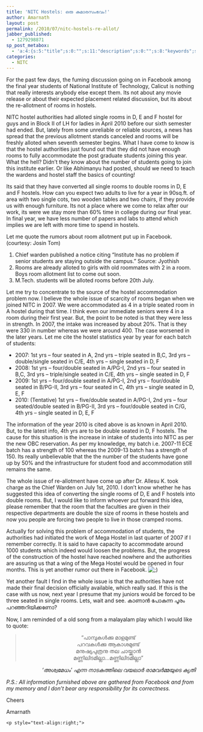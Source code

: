 ```yaml
---
title: 'NITC Hostels: ഒരു കുമാരസംഭവം!'
author: Amarnath
layout: post
permalink: /2010/07/nitc-hostels-re-allot/
jabber_published:
  - 1279298871
sp_post_metabox:
  - 'a:4:{s:5:"title";s:0:"";s:11:"description";s:0:"";s:8:"keywords";s:0:"";s:7:"noindex";s:0:"";}'
categories:
  - NITC
---
```

<p id="top" />
For the past few days, the fuming discussion going on in Facebook among the final year students of National Institute of Technology, Calicut is nothing that really interests anybody else except them. Its not about any movie release or about their expected placement related discussion, but its about the re-allotment of rooms in hostels.</p> 

NITC hostel authorities had alloted single rooms in D, E and F hostel for guys and in Block II of LH for ladies in April 2010 before our sixth semester had ended. But, lately from some unreliable or reliable sources, a news has spread that the previous allotment stands canceled and rooms will be freshly alloted when seventh semester begins. What I have come to know is that the hostel authorities just found out that they did not have enough rooms to fully accommodate the post graduate students joining this year. What the hell? Didn&#8217;t they know about the number of students going to join this institute earlier. Or like Abhimanyu had posted, should we need to teach the wardens and hostel staff the basics of counting!
</p>

Its said that they have converted all single rooms to double rooms in D, E and F hostels. How can you expect two adults to live for a year in 90sq.ft. of area with two single cots, two wooden tables and two chairs, if they provide us with enough furniture. Its not a place where we come to relax after our work, its were we stay more than 60% time in college during our final year. In final year, we have less number of papers and labs to attend which implies we are left with more time to spend in hostels.

Let me quote the rumors about room allotment put up in Facebook. (courtesy: Josin Tom)

  1. Chief warden published a notice citing &#8220;Institute has no problem if senior students are staying outside the campus.&#8221; Source: Jyothish
  2. Rooms are already alloted to girls with old roommates with 2 in a room. Boys room allotment list to come out soon.
  3. M.Tech. students will be alloted rooms before 20th July.

Let me try to concentrate to the source of the hostel accommodation problem now. I believe the whole issue of scarcity of rooms began when we joined NITC in 2007. We were accommodated as 4 in a triple seated room in A hostel during that time. I think even our immediate seniors were 4 in a room during their first year. But, the point to be noted is that they were less in strength. In 2007, the intake was increased by about 20%. That is they were 330 in number whereas we were around 400. The case worsened in the later years. Let me cite the hostel statistics year by year for each batch of students:

  * 2007: 1st yrs &#8211; four seated in A, 2nd yrs &#8211; triple seated in B,C, 3rd yrs &#8211; double/single seated in C/E, 4th yrs &#8211; single seated in D, F
  * 2008: 1st yrs &#8211; four/double seated in A/PG-I, 2nd yrs &#8211; four seated in B,C, 3rd yrs &#8211; triple/single seated in C/E, 4th yrs &#8211; single seated in D, F
  * 2009: 1st yrs &#8211; four/double seated in A/PG-I, 2nd yrs &#8211; four/double seated in B/PG-II, 3rd yrs &#8211; four seated in C, 4th yrs &#8211; single seated in D, E, F
  * 2010: (Tentative) 1st yrs &#8211; five/double seated in A/PG-I, 2nd yrs &#8211; four seated/double seated in B/PG-II, 3rd yrs &#8211; four/double seated in C/G, 4th yrs &#8211; single seated in D, E, F

The information of the year 2010 is cited above is as known in April 2010. But, to the latest info, 4th yrs are to be double seated in D, F hostels. The cause for this situation is the increase in intake of students into NITC as per the new OBC reservation. As per my knowledge, my batch i.e. 2007-11 ECE batch has a strength of 100 whereas the 2009-13 batch has a strength of 150. Its really unbelievable that the the number of the students have gone up by 50% and the infrastructure for student food and accommodation still remains the same.

The whole issue of re-allotment have come up after Dr. Allesu K. took charge as the Chief Warden on July 1st, 2010. I don&#8217;t know whether he has suggested this idea of converting the single rooms of D, E and F hostels into double rooms. But, I would like to inform whoever put forward this idea, please remember that the room that the faculties are given in their respective departments are double the size of rooms in these hostels and now you people are forcing two people to live in those cramped rooms.

Actually for solving this problem of accommodation of students, the authorities had initiated the work of Mega Hostel in last quarter of 2007 if I remember correctly. It is said to have capacity to accommodate around 1000 students which indeed would loosen the problems. But, the progress of the construction of the hostel have reached nowhere and the authorities are assuring us that a wing of the Mega Hostel would be opened in four months. This is yet another rumor out there in Facebook. <img src="http://blog.vaamarnath.co.in/wp-includes/images/smilies/icon_wink.gif" alt=";)" class="wp-smiley" />

<p style="text-align:left;">
  Yet another fault I find in the whole issue is that the authorities have not made their final decision officially available, which really sad. If this is the case with us now, next year I presume that my juniors would be forced to be three seated in single rooms. Lets, wait and see. കാണാന്‍ പോകുന്ന പൂരം പറഞ്ഞറിയിക്കണോ?
</p>

Now, I am reminded of a old song from a malayalam play which I would like to quote:

> <p style="text-align:center;">
>   &#8220;പാമ്പുകള്‍ക്കു മാളമുണ്ട്<br /> പറവകള്‍ക്കു ആകാശമുണ്ട്<br /> മനുഷ്യപുത്രനു തല ചായ്ക്കാന്‍<br /> മണ്ണിലിടമില്ലാ&#8230;മണ്ണിലിടമില്ലാ&#8221;
> </p>

<p style="text-align:right;">
  <em>&#8216;അശ്വമേധം&#8217; എന്ന നാടകത്തിലെ വയലാര്‍ രാമവര്‍മ്മയുടെ ക്യതി<br /> </em>
</p>

<p style="text-align:left;">
  <em>P.S.: All information furnished above are gathered from Facebook and from my memory and I don&#8217;t bear any responsibility for its correctness.</em>
</p>

<p style="text-align:left;">
  <p style="text-align:left;">
    Cheers
  </p>
  
  <p style="text-align:left;">
    <p style="text-align:left;">
      Amarnath
    </p>
    
    <p style="text-align:right;">
